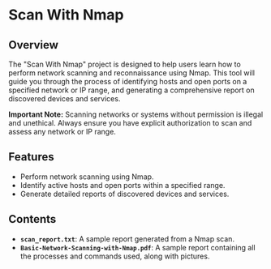 # Scan With Nmap

## Overview
The "Scan With Nmap" project is designed to help users learn how to perform network scanning and reconnaissance using Nmap. This tool will guide you through the process of identifying hosts and open ports on a specified network or IP range, and generating a comprehensive report on discovered devices and services.

**Important Note:** Scanning networks or systems without permission is illegal and unethical. Always ensure you have explicit authorization to scan and assess any network or IP range.

## Features
- Perform network scanning using Nmap.
- Identify active hosts and open ports within a specified range.
- Generate detailed reports of discovered devices and services.

## Contents
- **`scan_report.txt`**: A sample report generated from a Nmap scan.
- **`Basic-Network-Scanning-with-Nmap.pdf`**: A sample report containing all the processes and commands used, along with pictures.
